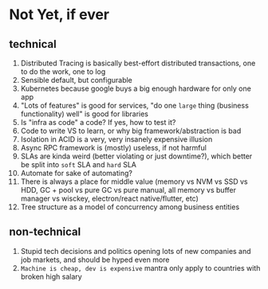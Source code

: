 # Not Yet, if ever

## technical

1. Distributed Tracing is basically best-effort distributed transactions, one to do the work, one to log
2. Sensible default, but configurable
3. Kubernetes because google buys a big enough hardware for only one app
4. "Lots of features" is good for services, "do one `large` thing (business functionality) well" is good for libraries
5. Is "infra as code" a code? If yes, how to test it?
6. Code to write VS to learn, or why big framework/abstraction is bad
7. Isolation in ACID is a very, very insanely expensive illusion
8. Async RPC framework is (mostly) useless, if not harmful
9. SLAs are kinda weird (better violating or just downtime?), which better be split into `soft` SLA and `hard` SLA
10. Automate for sake of automating?
11. There is always a place for middle value (memory vs NVM vs SSD vs HDD, GC + pool vs pure GC vs pure manual, all memory vs buffer manager vs wisckey, electron/react native/flutter, etc)
12. Tree structure as a model of concurrency among business entities

## non-technical

1. Stupid tech decisions and politics opening lots of new companies and job markets, and should be hyped even more
2. `Machine is cheap, dev is expensive` mantra only apply to countries with broken high salary
